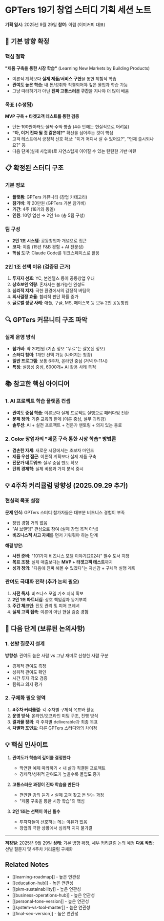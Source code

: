 # GPTers 19기 창업 스터디 기획 세션 노트

**기획 일시**: 2025년 9월 29일
**참여**: 이림 (이미커피 대표)

## 🎯 기본 방향 확정

### 핵심 철학
**"제품 구축을 통한 시장 학습"** (Learning New Markets by Building Products)
- 이론적 계획보다 **실제 제품/서비스 구현**을 통한 체험적 학습
- **관여도 높은 학습**: 내 돈/성취와 직결되어야 깊은 몰입과 학습 가능
- 그냥 따라하기가 아닌 **진짜 고통스러운 구간**을 지나야 더 많이 배움

### 목표 (수정됨)
**MVP 구축 + 타겟고객 테스트를 통한 검증**
- ~~단돈 100원이라도 실제 수익 창출~~ (4주 안에는 현실적으로 어려움)
- **"아, 이거 진짜 될 것 같은데?"** 확신을 심어주는 것이 핵심
- 고객 테스트에서 긍정적 신호 확보: "이거 어디서 살 수 있어요?", "언제 출시되나요?" 등
- 다음 단계(실제 사업화)로 자연스럽게 이어질 수 있는 탄탄한 기반 마련

## 📋 확정된 스터디 구조

### 기본 정보
- **플랫폼**: GPTers 커뮤니티 (창업 카테고리)
- **참가비**: 약 20만원 (GPTers 기본 참가비)
- **기간**: 4주 (18기와 동일)
- **인원**: 10명 엄선 → 2인 1조 (총 5팀 구성)

### 팀 구성
- **2인 1조 시스템**: 공동창업자 개념으로 접근
- **코치**: 이림 (15년 F&B 경험 + AI 전문성)
- **핵심 도구**: Claude Code를 워크스페이스로 활용

### 2인 1조 선택 이유 (검증된 근거)
1. **투자자 선호**: YC, 본엔젤스 등이 공동창업 우대
2. **상호보완 역량**: 혼자서는 불가능한 완성도
3. **심리적 지지**: 극한 환경에서의 감정적 버팀목
4. **의사결정 효율**: 합리적 판단 확률 증가
5. **글로벌 성공 사례**: 애플, 구글, MS, 페이스북 등 모두 2인 공동창업

## 🔍 GPTers 커뮤니티 구조 파악

### 실제 운영 방식
- **참가비**: 약 20만원 (기존 정보 "무료"는 잘못된 정보)
- **스터디 참여**: 1개만 선택 가능 (나머지는 청강)
- **일반 프로그램**: 보통 6주차, 온라인 중심 (저녁 9-11시)
- **특징**: 실용성 중심, 6000개+ AI 활용 사례 축적

## 📚 참고한 핵심 아이디어

### 1. AI 프로젝트 학습 플랫폼 컨셉
- **관여도 중심 학습**: 이론보다 실제 프로젝트 실행으로 패러다임 전환
- **문제 정의**: 기존 교육의 한계 (이론 중심, 실무 괴리감)
- **솔루션**: AI + 실전 프로젝트 + 전문가 멘토링 + 의지 있는 동료

### 2. Color 창업자의 "제품 구축 통한 시장 학습" 방법론
- **겸손한 자세**: 새로운 시장에서는 초보자 마인드
- **제품 우선 접근**: 이론적 계획보다 실제 제품 구축
- **전문가 네트워크**: 실무 중심 멘토 확보
- **단위 경제학**: 실제 비용과 가치 분석 중시

## 💡 4주차 커리큘럼 방향성 (2025.09.29 추가)

### 현실적 목표 설정
**문제 인식**: GPTers 스터디 참가자들은 대부분 비즈니스 경험이 부족
- 창업 경험 거의 없음
- "AI 브랜딩" 관심으로 참여 (실제 창업 목적 아님)
- **비즈니스적 사고 자체**를 먼저 기워줘야 하는 단계

**해결 방안**:
- **사전 준비**: "101가지 비즈니스 모델 이야기(2024)" 필수 도서 지정
- **목표 조정**: 실제 매출보다는 **MVP + 타겟고객 테스트**까지
- **성과 정의**: "다음에 진짜 해볼 수 있겠다"는 자신감 + 구체적 실행 계획

### 관여도 극대화 전략 (추가 논의 필요)
1. **사전 독서**: 비즈니스 모델 기초 지식 확보
2. **2인 1조 파트너십**: 상호 책임감과 동기부여
3. **주간 체크인**: 진도 관리 및 피어 프레셔
4. **실제 고객 접촉**: 이론이 아닌 현실 검증 경험

## 🚧 다음 단계 (보류된 논의사항)

### 1. 선발 질문지 설계
**방향성**: 관여도 높은 사람 vs 그냥 재미로 신청한 사람 구분
- 경제적 관여도 측정
- 성취적 관여도 확인
- 시간 투자 각오 검증
- 팀워크 의지 평가

### 2. 구체화 필요 영역
1. **4주차 커리큘럼**: 각 주차별 구체적 목표와 활동
2. **운영 방식**: 온라인/오프라인 미팅 구조, 진행 방식
3. **결과물 정의**: 각 주차별 deliverable과 최종 목표
4. **차별화 포인트**: 다른 GPTers 스터디와의 차이점

## 💡 핵심 인사이트

1. **관여도가 학습의 깊이를 결정한다**
   - 막연한 예제 따라하기 < 내 삶과 직결된 프로젝트
   - 경제적/성취적 관여도가 높을수록 몰입도 증가

2. **고통스러운 과정이 진짜 학습을 만든다**
   - 편안한 강의 듣기 < 실제 고객 찾고 돈 받는 과정
   - "제품 구축을 통한 시장 학습"의 핵심

3. **2인 1조는 선택이 아닌 필수**
   - 투자자들이 선호하는 데는 이유가 있음
   - 창업의 극한 상황에서 심리적 지지 불가결

---

**저장일**: 2025년 9월 29일
**상태**: 기본 방향 확정, 세부 커리큘럼 논의 예정
**다음 작업**: 선발 질문지 및 4주차 커리큘럼 구체화

## Related Notes
- [[learning-roadmap]] - 높은 연관성
- [[education-hub]] - 높은 연관성
- [[pkm-sustainability]] - 높은 연관성
- [[business-operations-hub]] - 높은 연관성
- [[personal-tone-version]] - 높은 연관성
- [[system-vs-tool-master]] - 높은 연관성
- [[final-seo-version]] - 높은 연관성
